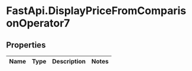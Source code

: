 # FastApi.DisplayPriceFromComparisonOperator7

## Properties
Name | Type | Description | Notes
------------ | ------------- | ------------- | -------------

